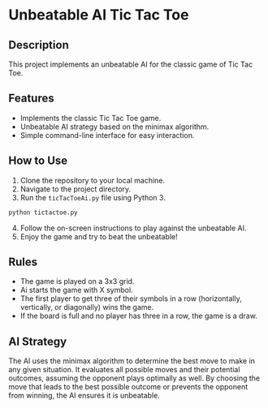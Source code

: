 # Unbeatable AI Tic Tac Toe

## Description
This project implements an unbeatable AI for the classic game of Tic Tac Toe. 

## Features
- Implements the classic Tic Tac Toe game.
- Unbeatable AI strategy based on the minimax algorithm.
- Simple command-line interface for easy interaction.

## How to Use
1. Clone the repository to your local machine.
2. Navigate to the project directory.
3. Run the `ticTacToeAi.py` file using Python 3.

```bash
python tictactoe.py
```

4. Follow the on-screen instructions to play against the unbeatable AI.
5. Enjoy the game and try to beat the unbeatable!

## Rules
- The game is played on a 3x3 grid.
- Ai starts the game with X symbol.
- The first player to get three of their symbols in a row (horizontally, vertically, or diagonally) wins the game.
- If the board is full and no player has three in a row, the game is a draw.

## AI Strategy
The AI uses the minimax algorithm to determine the best move to make in any given situation. It evaluates all possible moves and their potential outcomes, assuming the opponent plays optimally as well. By choosing the move that leads to the best possible outcome or prevents the opponent from winning, the AI ensures it is unbeatable.
